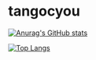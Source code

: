 # tangocyou

[![Anurag's GitHub stats](https://github-readme-stats.vercel.app/api?username=CwRv07)](https://github.com/anuraghazra/github-readme-stats)

[![Top Langs](https://github-readme-stats.vercel.app/api/top-langs/?username=CwRv07&layout=compact)](https://github.com/anuraghazra/github-readme-stats)
